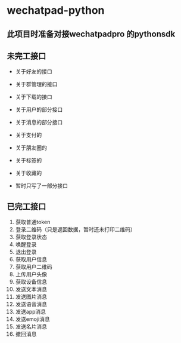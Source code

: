 # wechatpad-python

## 此项目时准备对接wechatpadpro 的pythonsdk

## 未完工接口

- 关于好友的接口
- 关于群管理的接口
- 关于下载的接口
- 关于用户的部分接口
- 关于消息的部分接口
- 关于支付的
- 关于朋友圈的
- 关于标签的
- 关于收藏的

- 暂时只写了一部分接口

## 已完工接口

1. 获取普通token
2. 登录二维码（只是返回数据，暂时还未打印二维码）
3. 获取登录状态
4. 唤醒登录
5. 退出登录
6. 获取用户信息
7. 获取用户二维码
8. 上传用户头像
9. 获取设备信息
10. 发送文本消息
11. 发送图片消息
12. 发送语音消息
13. 发送app消息
14. 发送emoji消息
15. 发送名片消息
16. 撤回消息
